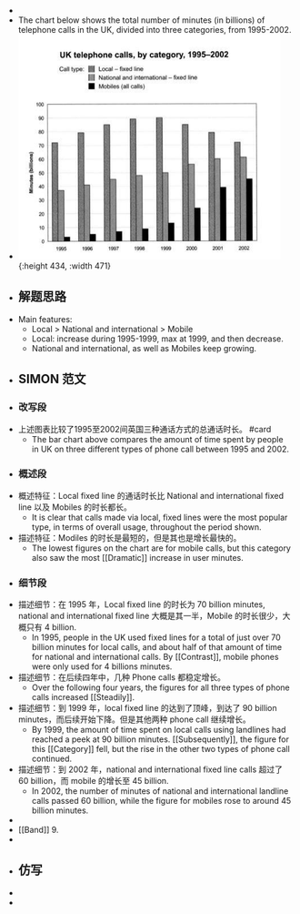 -
- The chart below shows the total number of minutes (in billions) of telephone calls in the UK, divided into three categories, from 1995-2002.
- ![image.png](../assets/image_1722942338351_0.png){:height 434, :width 471}
- ## 解题思路
- Main features:
	- Local > National and international > Mobile
	- Local: increase during 1995-1999, max at 1999, and then decrease.
	- National and international, as well as Mobiles keep growing.
- ## SIMON 范文
- ### 改写段
- 上述图表比较了1995至2002间英国三种通话方式的总通话时长。 #card
	- The bar chart above compares the amount of time spent by people in UK on three different types of phone call between 1995 and 2002.
- ### 概述段
- 概述特征：Local fixed line 的通话时长比 National and international fixed line 以及 Mobiles 的时长都长。
	- It is clear that calls made via local, fixed lines were the most popular type, in terms of overall usage, throughout the period shown.
- 描述特征：Modiles 的时长是最短的，但是其也是增长最快的。
	- The lowest figures on the chart are for mobile calls, but this category also saw the most [[Dramatic]] increase in user minutes.
- ### 细节段
- 描述细节：在 1995 年，Local fixed line 的时长为 70 billion minutes, national and international fixed line 大概是其一半，Mobile 的时长很少，大概只有 4 billion.
	- In 1995, people in the UK used fixed lines for a total of just over 70 billion minutes for local calls, and about half of that amount of time for national and international calls. By [[Contrast]], mobile phones were only used for 4 billions minutes.
- 描述细节：在后续四年中，几种 Phone calls 都稳定增长。
	- Over the following four years, the figures for all three types of phone calls increased [[Steadily]].
- 描述细节：到 1999 年，local fixed line 的达到了顶峰，到达了 90 billion minutes，而后续开始下降。但是其他两种 phone call 继续增长。
	- By 1999, the amount of time spent on local calls using landlines had reached a peek at 90 billion minutes. [[Subsequently]], the figure for this [[Category]] fell, but the rise in the other two types of phone call continued.
- 描述细节：到 2002 年，national and international fixed line calls 超过了 60 billion，而 mobile 的增长至 45 billion.
	- In 2002, the number of minutes of national and international landline calls passed 60 billion, while the figure for mobiles rose to around 45 billion minutes.
-
- [[Band]] 9.
-
- ## 仿写
-
-